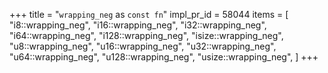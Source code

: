 +++
title = "`wrapping_neg` as `const fn`"
impl_pr_id = 58044
items = [
    "i8::wrapping_neg",
    "i16::wrapping_neg",
    "i32::wrapping_neg",
    "i64::wrapping_neg",
    "i128::wrapping_neg",
    "isize::wrapping_neg",
    "u8::wrapping_neg",
    "u16::wrapping_neg",
    "u32::wrapping_neg",
    "u64::wrapping_neg",
    "u128::wrapping_neg",
    "usize::wrapping_neg",
]
+++
